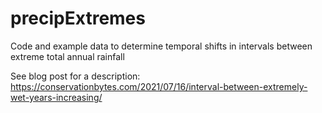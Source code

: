 # precipExtremes

Code and example data to determine temporal shifts in intervals between extreme total annual rainfall

See blog post for a description: https://conservationbytes.com/2021/07/16/interval-between-extremely-wet-years-increasing/
